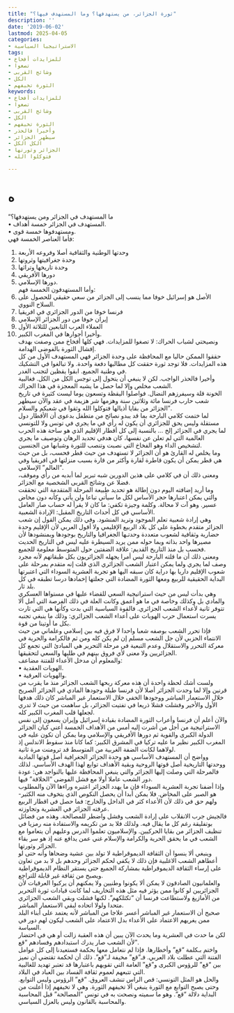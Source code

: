 ```yaml
---
title: "ثورة الجزائر، من يستهدفها؟ وما المستهدف فيها؟"
description: ''
date: '2019-06-02'
lastmod: 2025-04-05
categories:
- الاستراتيجيا السياسية
tags:
- للمزايدات أفخاخ
- تصغوا
- وشائج القربى
- الكل
- الثورة تخيفهم
keywords:
- للمزايدات أفخاخ
- تصغوا
- وشائج القربى
- الكل
- الثورة تخيفهم
- وأخيرا فالحذر
- سيطهر الجزائر
- الكل الكل
- الجزائر وثورتها
- فتوكلوا الله

---
```

# **ه**

“ما المستهدف في الجزائر ومن يستهدفها؟  
• المستهدف في الجزائر خمسة أهداف.  
• ومستهدفوها خمسة قوى.  
فأما العناصر الخمسة فهي:  
1. وحدتها الوطنية والثقافية أصلا وفروعه الأربعة  
2. وحدة جغرافيتها وثروتها  
3. وحدة تاريخها وتراثها  
4. دورها الأفريقي  
5. دورها الإسلامي.  
وأما المستهدفون الخمسة فهم:  
1. الأصل هو إسرائيل خوفا مما ينسب إلى الجزائر من سعي حقيقي للحصول على السلاح النووي.  
2. فرنسا خوفا من الدور الجزائري في افريقيا  
3. إيران خوفا من دور الجزائر الإسلامي  
4. العملاء العرب التابعين للثلاثة الأول  
5. وأخيرا أجوارها في المغرب الكبير.  
ونصيحتي لشباب الحراك: لا تصغوا للمزايدات. فهي كلها أفخاخ ممن وصفت بهدف إفشال الثورة بالفوضى الهدامة.  
حققوا الممكن حاليا مع المحافظة على وحدة الجزائر فهي المستهدف الأول من كل هذه المزايدات. فلا توجد ثورة حققت كل مطالبها دفعة واحدة. ولا تبالغوا في التشكيك في وطنية الجميع. ابقوا يقظين لتجنب الغدر.  
وأخيرا فالحذر الواجب. لكن لا ينبغي أن يتحول إلى توجس الكل من الكل. فغالبية الشعب مخلص وإلا لما حصل ما يشبه المعجزة في هذا الحراك.  
الخونة قلة وسيفرزهم النضال. فواصلوا اليقظة وتسعون يوما ليست كثيرة في تاريخ شعب حارب فرنسا مائة وثلاثين سنة وهزمها شر هزيمة في عقد والآن سيطهر الجزائر من بقايا أذيالها فتوكلوا الله وثقوا في شعبكم والسلام”.  
لما ختمت كلامي البارحة بما قد يبدو نصائح من متطفل بدعوى أن الأقطار دول مستقلة وليس يحق للجزائري أن يكون له رأي في ما يجري في تونس ولا للتونسي لما يجري في الجزائر إلخ … بالنسبة إلى كل أقطار الإقليم الذي هو ساحة هذه الحرب العالمية التي لم تعلن عن نفسها، كان هدفي تحديد الرهان وتوصيف ما يجري لتشخيص الداء وهو الفخاخ التي نصبت وتنصب للثورة وشبابها من الجنسين.  
وما يخلص له القارئ هو أن الجزائر لا تستهدف من حيث قطر فحسب، بل من حيث هي قطر يمكن أن يكون قاطرة لقارة وأكثر من قارة بسبب منزلتها في افريقيا وفي “العالم” الإسلامي.  
ومعنى ذلك أن في كلامي على هذين الدورين شبه تبرير لما أبديه من رأي وموقف، فضلا عن وشائج القربى الشخصية مع الجزائر.  
وما أريد إضافته اليوم دون إطالة هو تحديد طبيعة المرحلة المتقدمة التي تحققت والتي يمكن اعتبارها حجر الأساس لكل ما سيأتي تباعا ولن يأتي وكأنه دون مخاض عسير. وهو آت لا محالة. وكلمة وجيزة تكفي: ما كان لا يقرأ له حساب صار العامل الأساسي في كل أحداث التاريخ المقبل: الإرادة الشعبية.  
وهي إرادة شعبية تعلم الموجود وتريد المنشود. وفي ذلك يمكن القول إن شعب الجزائر متقدم بخطوة على كل بلاد الربيع الإقليمي ولا أقول العربي لأن الإقليم وحدة حضارية وثقافية لشعوب متعددة وحدتـها الجغرافيا والتاريخ بوجودها وبمنشودها لأن مصيرها واحد بذاته وبما حوله ممن يريد السيطرة عليه ليس في التاريخ الحديث فحسب بل منذ التاريخ القديم: علاقة الضفتين حول المتوسط معلومة للجميع.  
ومعنى ذلك أن ما قلته البارحة ليس أمرا يجهله الجزائريون بكل طبقاتهم لأنه مجرد وصف لما يجري ولما يمكن اعتبار الشعب الجزائري الذي قلت إنه متقدم بمرحلة على شعوب الإقليم داريا بها دراية كان سبقه اليها هو تجربة العشرية السوداء التي اعتبرتها البداية الحقيقية للربيع ومعها الثورة المضادة التي جعلتها إخمادها درسا تطبقه في كل بلد ثار.  
وهي بدأت ليس من حيث استراتيجية السعي للقضاء عليها في مستواها العسكري والمادي بل وكذلك وخاصة في ما هو أعمق وكانت العلة في ذلك الفرصة التي آمل ألا تتوفر ثانية لأعداء الشعب الجزائري. فالقوة السياسية التي بدت وكأنها هي التي ثارت يسرت استعمال حرب الهويات على أعداء الشعب الجزائري: وذلك ما ينبغي تجنبه بكل ما أوتينا من قوة.  
فإذا تحرر الشعب بوصفه شعبا واحدا لا فرق فيه بين إسلامي وعلماني من حيث الانتماء الحزبي لأن جل الشعب مسلم إن لم يكن كله ومن ثم فالكرامة والحرية في معركة التحرر والاستقلال وعدم التبعية في مرحلة التحرير هي المبادئ التي تجمع كل الجزائريين ولا معنى لأي فروق بينهم في طلبها والسعي لتحقيقها.  
والمعلوم أن مدخل الأعداء للفتنة مضاعف:  
• الهويات العقدية.  
• والهويات العرقية.  
ولست أشك لحظة واحدة أن هذه معركة ربحها الشعب الجزائر منذ ما يقرب من قرنين وإلا لما وجدت الجزائر أصلا لأن فرنسا طيلة وجودها المادي في الجزائر الصريح خلال الاستعمار المباشر ووجودها الخفي خلال الاستعمار غير المباشر كان ذلك هدفها الأول والأخير وفشلت فشلا ذريعا في تفتيت الجزائر، بل ساهمت من حيث لا تدري لجعلها قلب المغرب الكبير كله.  
والآن أعلم أن فرنسا وأعراب الثورة المضادة بقيادة إسرائيل وإيران يسعون إلى نفس الاستراتيجية من أجل من أشرت إليه أمس من الأهداف الخمسة أعني كيان الجزائر الدولة الكبرى والقوية ثم دورها الأفريقي والإسلامي وما يمكن أن تكون عليه في المغرب الكبير نظير ما عليه تركيا في المشرق الكبير: كما كانا منذ سقوط الاندلس إذ لولاهما لكانت الضفة الغربية من المتوسط قد ترومنت مرة ثانية.  
وواضح أن المستهدف الأساسي هو وحدة الجزائر الجغرافية أصل قوتها المادية ووحدتها التاريخية أصل قوتها الروحية وبقية الأهداف توابع لهذا الهدف الأساسي. لذلك فالمرحلة التي وصلت إليها الجزائر والتي ينبغي المحافظة عليها بالنواجد هي: عودة دور الشعب عاملا أولا مع فشل الفوضى “الخلاقة” فيها.  
وإذا أضفنا تجربة العشرية السوداء فإن ما يهدد الجزائر اعتبره وراءها الآن والمطلوب هو الصبر على المخاض. فلا يمكن أبدا أن يحصل النكوص الذي يتخوف منه الكثير- ولهم حق في ذلك لأن الأعداء كثر في الداخل والخارج: فما حصل في اقطار الربيع عرفته الجزائر في العشرية وتجاوزته.  
فالجيش جرب الانقلاب على إرادة الشعب وفشل واضطر للمصالحة. وهذه من فضائل بوتفليقة رغم كل ما يقال فيه. ولذلك فلا بد من تكريمه والاستفادة منه رمزيا في تنظيف الجزائر من بقايا الحركيين. والإسلاميون تعلموا الدرس وعليهم أن يتعاموا مع الشعب في ما يحقق الحرية والكرامة والإسلام غني عمن يدافع عنه إذ هو سر بقاء الجزائر وثورتها.  
وينبغي ألا ينسوا أن الثقافة الديموقراطية لا تولد بين عشية وضحاها وأنه حتى لو أعطاهم الشعب الاغلبية فإن ذلك لا يكفي لحكم الجزائر وحدهم بل لا بد من تعاون على إرساء الثقافة الديموقراطية بمشاركة الجميع حتى يستقر النظام الديموقراطية ويصبح من ثقافة غير قابلة للتراجع.  
والعلمانيون الصادقون لا يمكن ألا يكونوا وطنيين ولا يمكنهم أن يركبوا العرقيات لأن الجزائريين لو كانوا ممن يؤثر فيه مثل هذه التخاريف لما كانت قيادات ثورة التحرير من الأمازيغ ولاستطاعت فرنسا أن “تكثلكهم”. لكنها فشلت وبقي الشعب الجزائري متحدا ولولا اتحاده لبقي الاستعمار المباشر.  
صحيح أن الاستعمار غير المباشر أعسر علاجا من المباشر لأنه يعتمد على أبناء البلد ممن يغريهم الاعتماد على الأعداء بدل الاعتماد على الشعب ليكون لهم دور في السياسة.  
لكن ما حدث في العشرية وما يحدث الآن يبين أن هذه العقبة زالت أو هي في احتضار لأن الشعب صار يدرك استبدادهم وفسادهم “قع”.  
واختم بـكلمة “قع” وأخطارها. فإذا لم نتعامل معها بحكمة فستعيدنا إلى كل عوامل الفتنة التي عطلت بلاد العربي. فـ”قع” مخيفة لـ”قع”. ذلك أن لحكمة تقتضي أن نميز بين “قع” للرؤوس الكبرى و”قع” العامة التي تقويهم باعتبارها قد تعتبر تهديد للغالبية التي تتبعهم لعموم ثقافة الفساد بين العباد في البلاد.  
والحل هو المثل التونسي: قص الراس تنشف العروق. “قع” الرؤوس وليس التوابع. وحتى يصبح التوابع مع الثورة ينبغي ألا تخيفهم الثورة. وهي لا تخيفهم إذا أعلنت من البداية دلالة “قع”. وهو ما سميته ونصحت به في تونس “المصالحة” قبل المحاسبة والمحاسبة بالقانون وليس بالعزل السياسي.

###
